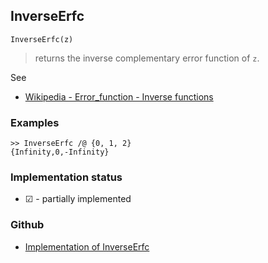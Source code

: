 ## InverseErfc

```
InverseErfc(z)
```

> returns the inverse complementary error function of `z`.

See
* [Wikipedia - Error_function - Inverse functions](https://en.wikipedia.org/wiki/Error_function#Inverse_functions) 

### Examples 
```  
>> InverseErfc /@ {0, 1, 2}
{Infinity,0,-Infinity}
```






### Implementation status

* &#x2611; - partially implemented

### Github

* [Implementation of InverseErfc](https://github.com/axkr/symja_android_library/blob/master/symja_android_library/matheclipse-core/src/main/java/org/matheclipse/core/builtin/SpecialFunctions.java#L1030) 

